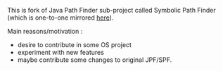 This is fork of Java Path Finder sub-project called Symbolic Path Finder (which is one-to-one mirrored [here](https://github.com/grzesuav/jpf-symbc)).


Main reasons/motivation :
* desire to contribute in some OS project
* experiment with new features
* maybe contribute some changes to original JPF/SPF.